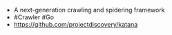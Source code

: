 - A next-generation crawling and spidering framework
- #Crawler #Go
- https://github.com/projectdiscovery/katana